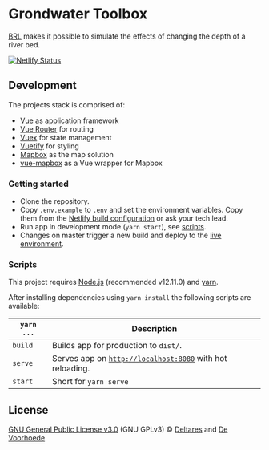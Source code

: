 # Grondwater Toolbox

[BRL](https://basisrivierbodemligging.netlify.com) makes it possible to simulate the effects of changing the depth of a river bed.

[![Netlify Status](https://api.netlify.com/api/v1/badges/1535c4c2-d3d3-496e-b404-38e41899efea/deploy-status)](https://app.netlify.com/sites/basisrivierbodemligging/deploys)

## Development

The projects stack is comprised of:
* [Vue](https://vuejs.org/) as application framework
* [Vue Router](https://router.vuejs.org/) for routing
* [Vuex](https://vuex.vuejs.org/) for state management
* [Vuetify](https://vuetifyjs.com/) for styling
* [Mapbox](https://www.mapbox.com/) as the map solution
* [vue-mapbox](https://soal.github.io/vue-mapbox/) as a Vue wrapper for Mapbox

### Getting started

* Clone the repository.
* Copy `.env.example` to `.env` and set the environment variables. Copy them from the [Netlify build configuration](https://app.netlify.com/sites/basisrivierbodemligging/settings/deploys#environment-variables) or ask your tech lead.
* Run app in development mode (`yarn start`), see [scripts](#scripts).
* Changes on master trigger a new build and deploy to the [live environment](https://basisrivierbodemligging.netlify.com).

### Scripts

This project requires [Node.js](http://nodejs.org/) (recommended v12.11.0) and [yarn](https://yarnpkg.com/).

After installing dependencies using `yarn install` the following scripts are available:

`yarn ...` | Description
---|---
`build` | Builds app for production to `dist/`.
`serve` | Serves app on [`http://localhost:8080`](http://localhost:8080) with hot reloading.
`start` | Short for `yarn serve`

## License

[GNU General Public License v3.0](license) (GNU GPLv3) © [Deltares](https://www.deltares.nl) and [De Voorhoede](https://www.voorhoede.nl)
